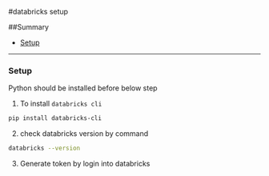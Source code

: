 #databricks setup

##Summary
- [Setup](#Setup)

***
### Setup
Python should be installed before below step
1. To install ```databricks cli```
```bash
pip install databricks-cli
```
2. check databricks version by command 
```bash
databricks --version
```
3. Generate token by login into databricks
